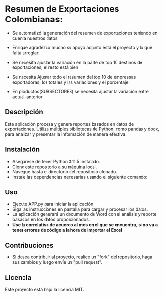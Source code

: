 # Resumen de Exportaciones Colombianas: 

- Se automatizó la generación del resumen de exportaciones teniendo en cuenta nuestros datos 
- Enrique agradezco mucho su apoyo adjunto está el proyecto y lo que falta arreglar:

- Se necesita ajustar la variación en la parte de top 10 destinos de exportaciones, el resto está bien 
- Se necesita Ajustar todo el resumen del top 10 de empressas exportadoras, los totales y las variaciones y el porcentaje
- En productos(SUBSECTORES) se necesita ajustar la variación entre actual-anterior 

## Descripción
Esta aplicación procesa y genera reportes basados en datos de exportaciones. Utiliza múltiples bibliotecas de Python, como pandas y docx, para analizar y presentar la información de manera efectiva.

## Instalación
- Asegúrese de tener Python 3.11.5 instalado.
- Clone este repositorio a su máquina local.
- Navegue hasta el directorio del repositorio clonado.
- Instale las dependencias necesarias usando el siguiente comando:
## Uso
- Ejecute APP.py para iniciar la aplicación.
- Siga las instrucciones en pantalla para cargar y procesar los datos.
- La aplicación generará un documento de Word con el análisis y reporte basados en los datos proporcionados.
- **Use la correlativa de acuerdo al mes en el que se encuentra, si no va a tener errores de código a la hora de importar el Excel** 

## Contribuciones
- Si desea contribuir al proyecto, realice un "fork" del repositorio, haga sus cambios y luego envíe un "pull request".

## Licencia
Este proyecto está bajo la licencia MIT.

